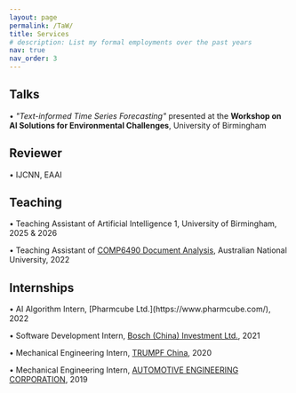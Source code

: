 ```yaml
---
layout: page
permalink: /TaW/
title: Services
# description: List my formal employments over the past years
nav: true
nav_order: 3
---
```

<h2 class="post-title">Talks</h2>
•  <i>"Text-informed Time Series Forecasting"</i> presented at the <b>Workshop on AI Solutions for Environmental Challenges</b>, University of Birmingham

<h2 class="post-title">Reviewer</h2>
•   IJCNN, EAAI

<h2 class="post-title">Teaching</h2>
•   Teaching Assistant of Artificial Intelligence 1, University of Birmingham, 2025 & 2026

•   Teaching Assistant of [COMP6490 Document Analysis](https://programsandcourses.anu.edu.au/2022/course/comp6490), Australian National University, 2022

<h2 class="post-title">Internships</h2>
•   AI Algorithm Intern, [Pharmcube Ltd.](https://www.pharmcube.com/), 2022

•   Software Development Intern, [Bosch (China) Investment Ltd.](https://www.bosch.com.cn/en/), 2021

•   Mechanical Engineering Intern, [TRUMPF China](https://www.trumpf.com/en_INT/), 2020

•   Mechanical Engineering Intern, [AUTOMOTIVE ENGINEERING CORPORATION](https://en.chinaaie.com.cn/), 2019

<!-- For now, this page is assumed to be a static description of your courses. You can convert it to a collection similar to `_projects/` so that you can have a dedicated page for each course.

Organize your courses by years, topics, or universities, however you like! -->
